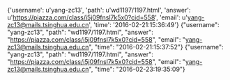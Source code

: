 {'username': u'yang-zc13', 'path': u'wd1197/1197.html', 'answer': u'https://piazza.com/class/i5j09fnsl7k5x0?cid=558', 'email': u'yang-zc13@mails.tsinghua.edu.cn', 'time': '2016-02-21:15:36:49'}
{"username": "yang-zc13", "path": "wd1197/1197.html", "answer": "https://piazza.com/class/i5j09fnsl7k5x0?cid=558", "email": "yang-zc13@mails.tsinghua.edu.cn", "time": "2016-02-21:15:37:52"}
{"username": "yang-zc13", "path": "wd1197/1197.html", "answer": "https://piazza.com/class/i5j09fnsl7k5x0?cid=558", "email": "yang-zc13@mails.tsinghua.edu.cn", "time": "2016-02-23:19:35:09"}